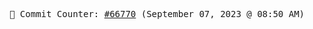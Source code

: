 <p align="center">
    <samp>
        📮 Commit Counter: <a href="https://github.com/Javascript-void0/Javascript-void0/commits/main">#66770</a> (September 07, 2023 @ 08:50 AM)
    </samp>
</p>